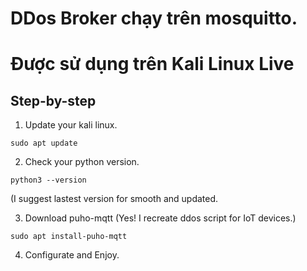 # DDos Broker chạy trên mosquitto.

# Được sử dụng trên Kali Linux Live 


## Step-by-step

1. Update your kali linux.


```sudo apt update```

2. Check your python version.

```python3 --version```

(I suggest lastest version for smooth and updated.

3. Download puho-mqtt (Yes! I recreate ddos script for IoT devices.)

```sudo apt install-puho-mqtt```

4. Configurate and Enjoy.
